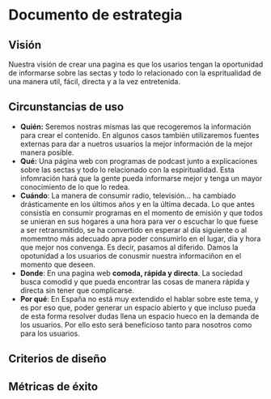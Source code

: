 # Documento de estrategia

<!-- Basado en Hoekman (2015), "Defining the UX Strategy: Why, How, and What’s Next" -->

## Visión
Nuestra visión de crear una pagina es que los usarios tengan la oportunidad de informarse sobre las sectas y todo lo relacionado con la espritualidad de una manera util, fácil, directa y a la vez entretenida.

## Circunstancias de uso

- **Quién:** Seremos nostras mismas las que recogeremos la información para crear el contenido. En algunos casos también utilizaremos fuentes externas para dar a nuetros usuarios la mejor información de la mejor manera posible. 
- **Qué:** Una página web con programas de podcast junto a explicaciones sobre las sectas y todo lo relacionado con la espiritualidad. Esta infomración hará que la gente pueda informarse mejor y tenga un mayor conocimiento de lo que lo redea.
- **Cuándo**:  La manera de consumir radio, televisión... ha cambiado drásticamente en los últimos años y en la última decada. Lo que antes consistía en consumir programas en el momento de emisión y que todos se unieran en sus hogares a una hora para ver o escuchar lo que fuese a ser retransmitido, se ha convertido en esperar al día siguiente o al momemtno más adecuado apra poder consumirlo en el lugar, dia y hora que mejor nos convenga. Es decir, pasamos al diferido. Damos la opotunidad a los usuarios de conusmir nuestra informaciñon en el momento que deseen. 
- **Donde**: En una pagina web **comoda, rápida y directa**. La sociedad busca comodid y que pueda encontrar las cosas de manera rápida y directa sin tener que complicarse. 
- **Por qué**: En España no está muy extendido el hablar sobre este tema, y es por eso que, poder generar un espacio abierto y que incluso pueda de esta forma resolver dudas llena un espacio hueco en la demanda de los usuarios. Por ello esto será beneficioso tanto para nosotros como para los usuarios.  


## Criterios de diseño

## Métricas de éxito